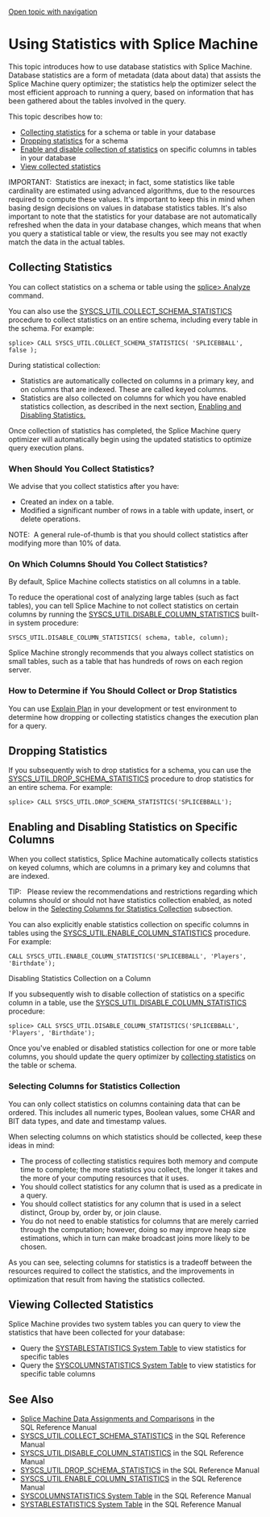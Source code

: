 [Open topic with navigation](../../../index.html#Shared/Developers/TuningAndDebugging/UsingStatistics.html)

Using Statistics with Splice Machine
====================================

This topic introduces how to use database statistics with Splice Machine. Database statistics are a form of metadata (data about data) that assists the Splice Machine query optimizer; the statistics help the optimizer select the most efficient approach to running a query, based on information that has been gathered about the tables involved in the query.

This topic describes how to:

-   [Collecting statistics](#Collecti) for a schema or table in your database
-   [Dropping statistics](#Dropping) for a schema
-   [Enable and disable collection of statistics](#Enabling) on specific columns in tables in your database
-   [View collected statistics](#Viewing)

<span class="autonumber"><span class="noteAutoNum">IMPORTANT:  </span></span>Statistics are inexact; in fact, some statistics like table cardinality are estimated using advanced algorithms, due to the resources required to compute these values. It's important to keep this in mind when basing design decisions on values in database statistics tables.
It's also important to note that the statistics for your database are not automatically refreshed when the data in your database changes, which means that when you query a statistical table or view, the results you see may not exactly match the data in the actual tables.

[]()Collecting Statistics
-------------------------

You can collect statistics on a schema or table using the [<span class="AppFontCustCode">splice&gt; Analyze</span>](../../CmdLineReference/CmdAnalyze.html) command.

You can also use the <span class="CodeFont">[SYSCS\_UTIL.COLLECT\_SCHEMA\_STATISTICS](../../SQLReference/BuiltInSysProcs/CollectSchemaStats.html)</span> procedure to collect statistics on an entire schema, including every table in the schema. For example:

``` Example
splice> CALL SYSCS_UTIL.COLLECT_SCHEMA_STATISTICS( 'SPLICEBBALL', false );
```

During statistical collection:

-   Statistics are automatically collected on columns in a primary key, and on columns that are indexed. These are called <span class="ItalicFont">keyed columns</span>.
-   Statistics are also collected on columns for which you have enabled statistics collection, as described in the next section, [Enabling and Disabling Statistics.](#Enabling)

Once collection of statistics has completed, the Splice Machine query optimizer will automatically begin using the updated statistics to optimize query execution plans.

### When Should You Collect Statistics?

We advise that you collect statistics after you have:

-   Created an index on a table.
-   Modified a significant number of rows in a table with update, insert, or delete operations.

<span class="autonumber"><span class="noteAutoNum">NOTE:  </span></span>A general rule-of-thumb is that you should collect statistics after modifying more than 10% of data.

### On Which Columns Should You Collect Statistics?

By default, Splice Machine collects statistics on all columns in a table.

To reduce the operational cost of analyzing large tables (such as fact tables), you can tell Splice Machine to not collect statistics on certain columns by running the <span class="CodeFont">[SYSCS\_UTIL.DISABLE\_COLUMN\_STATISTICS](../../SQLReference/BuiltInSysProcs/DisableColumnStats.html)</span> built-in system procedure:

``` FcnSyntax
SYSCS_UTIL.DISABLE_COLUMN_STATISTICS( schema, table, column);
```

Splice Machine strongly recommends that you <span class="ItalicFont">always</span> collect statistics on small tables, such as a table that has hundreds of rows on each region server.

### How to Determine if You Should Collect or Drop Statistics

You can use [Explain Plan](ExplainPlan.html) in your development or test environment to determine how dropping or collecting statistics changes the execution plan for a query.

[]()Dropping Statistics
-----------------------

If you subsequently wish to drop statistics for a schema, you can use the <span class="CodeFont">[SYSCS\_UTIL.DROP\_SCHEMA\_STATISTICS](../../SQLReference/BuiltInSysProcs/DropSchemaStats.html)</span> procedure to drop statistics for an entire schema. For example:

``` Example
splice> CALL SYSCS_UTIL.DROP_SCHEMA_STATISTICS('SPLICEBBALL');
```

[]()Enabling and Disabling Statistics on Specific Columns
---------------------------------------------------------

When you collect statistics, Splice Machine automatically collects statistics on keyed columns, which are columns in a primary key and columns that are indexed.

<span class="autonumber"><span class="noteAutoNum">TIP:  </span></span> Please review the recommendations and restrictions regarding which columns should or should not have statistics collection enabled, as noted below in the [Selecting Columns for Statistics Collection](#Selectin) subsection.

You can also explicitly enable statistics collection on specific columns in tables using the <span class="CodeFont">[SYSCS\_UTIL.ENABLE\_COLUMN\_STATISTICS](../../SQLReference/BuiltInSysProcs/EnableColumnStats.html)</span> procedure. For example:

``` Example
CALL SYSCS_UTIL.ENABLE_COLUMN_STATISTICS('SPLICEBBALL', 'Players', 'Birthdate');
```

Disabling Statistics Collection on a Column

If you subsequently wish to disable collection of statistics on a specific column in a table, use the <span class="CodeFont">[SYSCS\_UTIL.DISABLE\_COLUMN\_STATISTICS](../../SQLReference/BuiltInSysProcs/DisableColumnStats.html)</span> procedure:

``` Example
splice> CALL SYSCS_UTIL.DISABLE_COLUMN_STATISTICS('SPLICEBBALL', 'Players', 'Birthdate');
```

Once you've enabled or disabled statistics collection for one or more table columns, you should update the query optimizer by [collecting statistics](#Collecti) on the table or schema.

### []()Selecting Columns for Statistics Collection

You can only collect statistics on columns containing data that can be ordered. This includes all numeric types, Boolean values, some <span class="CodeFont">CHAR</span> and <span class="CodeFont">BIT</span> data types, and date and timestamp values.

When selecting columns on which statistics should be collected, keep these ideas in mind:

-   The process of collecting statistics requires both memory and compute time to complete; the more statistics you collect, the longer it takes and the more of your computing resources that it uses.
-   You <span class="ItalicFont">should collect statistics</span> for any column that is used as a predicate in a query.
-   You <span class="ItalicFont">should collect statistics</span> for any column that is used in a <span class="CodeFont">select distinct</span>, <span class="CodeFont">Group by</span>, <span class="CodeFont">order by</span>, or <span class="CodeFont">join</span> clause.
-   You <span class="ItalicFont">do not need to enable statistics</span> for columns that are merely carried through the computation; however, doing so may improve heap size estimations, which in turn can make broadcast joins more likely to be chosen.

As you can see, selecting columns for statistics is a tradeoff between the resources required to collect the statistics, and the improvements in optimization that result from having the statistics collected.

[]()Viewing Collected Statistics
--------------------------------

Splice Machine provides two system tables you can query to view the statistics that have been collected for your database:

-   Query the <span class="CodeFont">[SYSTABLESTATISTICS System Table](../../SQLReference/SystemTables/SysTableStatistics.html)</span> to view statistics for specific tables
-   Query the <span class="CodeFont">[SYSCOLUMNSTATISTICS System Table](../../SQLReference/SystemTables/SysColumnStatistics.html)</span> to view statistics for specific table columns

See Also
--------

-   [Splice Machine Data Assignments and Comparisons](../../SQLReference/DataTypes/DataTypeCompatability.html) in the <span class="ItalicFont">SQL Reference Manual</span>
-   <span class="CodeFont">[SYSCS\_UTIL.COLLECT\_SCHEMA\_STATISTICS](../../SQLReference/BuiltInSysProcs/CollectSchemaStats.html)</span> in the <span class="ItalicFont">SQL Reference Manual</span>
-   <span class="CodeFont">[SYSCS\_UTIL.DISABLE\_COLUMN\_STATISTICS](../../SQLReference/BuiltInSysProcs/DisableColumnStats.html)</span> in the <span class="ItalicFont">SQL Reference Manual</span>
-   <span class="CodeFont">[SYSCS\_UTIL.DROP\_SCHEMA\_STATISTICS](../../SQLReference/BuiltInSysProcs/DropSchemaStats.html)</span> in the <span class="ItalicFont">SQL Reference Manual</span>
-   <span class="CodeFont">[SYSCS\_UTIL.ENABLE\_COLUMN\_STATISTICS](../../SQLReference/BuiltInSysProcs/EnableColumnStats.html)</span> in the <span class="ItalicFont">SQL Reference Manual</span>
-   <span class="CodeFont">[SYSCOLUMNSTATISTICS System Table](../../SQLReference/SystemTables/SysColumnStatistics.html)</span> in the <span class="ItalicFont">SQL Reference Manual</span>
-   <span class="CodeFont">[SYSTABLESTATISTICS System Table](../../SQLReference/SystemTables/SysTableStatistics.html)</span> in the <span class="ItalicFont">SQL Reference Manual</span>

 


